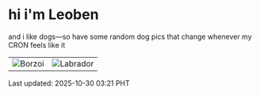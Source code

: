 # hi i'm Leoben

and i like dogs—so have some random dog pics that change whenever my CRON feels like it

|  |  |
|--------|----------|
| ![Borzoi](https://random-dog-vercel.vercel.app/api/random-borzoi?v=1761765663) | ![Labrador](https://random-dog-vercel.vercel.app/api/random-labrador?v=1761765663) |

Last updated: 2025-10-30 03:21 PHT
